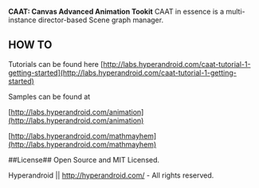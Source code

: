 **CAAT: Canvas Advanced Animation Tookit**  CAAT in essence is a multi-instance director-based Scene graph manager.

## HOW TO ##
Tutorials can be found here [http://labs.hyperandroid.com/caat-tutorial-1-getting-started](http://labs.hyperandroid.com/caat-tutorial-1-getting-started)

Samples can be found at

[http://labs.hyperandroid.com/animation](http://labs.hyperandroid.com/animation)

[http://labs.hyperandroid.com/mathmayhem](http://labs.hyperandroid.com/mathmayhem)

##License##
Open Source and MIT Licensed.

Hyperandroid  ||  http://hyperandroid.com/ - All rights reserved.
